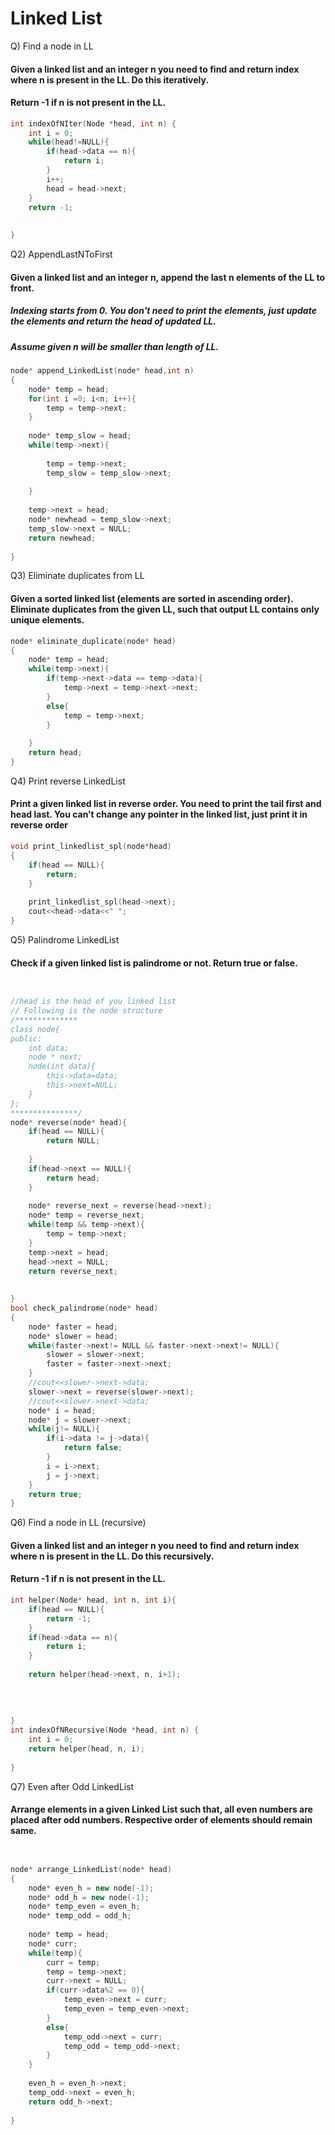 <h1>Linked List</h1>

Q) Find a node in LL

#### Given a linked list and an integer n you need to find and return index where n is present in the LL. Do this iteratively.

#### Return -1 if n is not present in the LL.

```c++
int indexOfNIter(Node *head, int n) {
    int i = 0;
    while(head!=NULL){
        if(head->data == n){
            return i;
        }
        i++;
        head = head->next;
    }
    return -1;
    
    
}
```



Q2) AppendLastNToFirst

#### Given a linked list and an integer n, append the last n elements of the LL to front.

##### Indexing starts from 0. You don't need to print the elements, just update the elements and return the head of updated LL.

##### Assume given n will be smaller than length of LL.

```c++
node* append_LinkedList(node* head,int n)
{
    node* temp = head;
    for(int i =0; i<n; i++){
        temp = temp->next;
    }
    
    node* temp_slow = head;
    while(temp->next){
        
        temp = temp->next;
        temp_slow = temp_slow->next;
    
    }
    
    temp->next = head;
    node* newhead = temp_slow->next;
    temp_slow->next = NULL;
    return newhead;
    
}

```

Q3) Eliminate duplicates from LL

#### Given a sorted linked list (elements are sorted in ascending order). Eliminate duplicates from the given LL, such that output LL contains only unique elements.

```c++
node* eliminate_duplicate(node* head)
{
    node* temp = head;
    while(temp->next){
        if(temp->next->data == temp->data){
            temp->next = temp->next->next;
        }
        else{
            temp = temp->next;
        }
        
    }
    return head;
}

```



Q4) Print reverse LinkedList

#### Print a given linked list in reverse order. You need to print the tail first and head last. You can’t change any pointer in the linked list, just print it in reverse order

```c++
void print_linkedlist_spl(node*head)
{
    if(head == NULL){
        return;
    }
    
    print_linkedlist_spl(head->next);
    cout<<head->data<<" ";
}

```

Q5) Palindrome LinkedList

#### Check if a given linked list is palindrome or not. Return true or false.

```c++


//head is the head of you linked list
// Following is the node structure
/**************
class node{
public:
    int data;
    node * next;
    node(int data){
        this->data=data;
        this->next=NULL;
    }
};
***************/
node* reverse(node* head){
    if(head == NULL){
        return NULL;
        
    }
    if(head->next == NULL){
        return head;
    }
    
    node* reverse_next = reverse(head->next);
    node* temp = reverse_next;
    while(temp && temp->next){
        temp = temp->next;
    }
    temp->next = head;
    head->next = NULL;
    return reverse_next;
    
    
}
bool check_palindrome(node* head)
{
    node* faster = head;
    node* slower = head;
    while(faster->next!= NULL && faster->next->next!= NULL){
        slower = slower->next;
        faster = faster->next->next;
    }
    //cout<<slower->next->data;
    slower->next = reverse(slower->next);
    //cout<<slower->next->data;
    node* i = head;
    node* j = slower->next;
    while(j!= NULL){
        if(i->data != j->data){
            return false;
        }
        i = i->next;
        j = j->next;
    }
    return true;
}


```

Q6) Find a node in LL (recursive)

#### Given a linked list and an integer n you need to find and return index where n is present in the LL. Do this recursively.

#### Return -1 if n is not present in the LL.

```c++
int helper(Node* head, int n, int i){
    if(head == NULL){
        return -1;
    }
    if(head->data == n){
        return i;
    }
    
    return helper(head->next, n, i+1);
    
    
    
    
}
int indexOfNRecursive(Node *head, int n) {
    int i = 0;
    return helper(head, n, i);
  
}
```

Q7) Even after Odd LinkedList

#### Arrange elements in a given Linked List such that, all even numbers are placed after odd numbers. Respective order of elements should remain same.

```c++


node* arrange_LinkedList(node* head)
{
    node* even_h = new node(-1);
    node* odd_h = new node(-1);
    node* temp_even = even_h;
    node* temp_odd = odd_h;
    
    node* temp = head;
    node* curr;
    while(temp){
        curr = temp;
        temp = temp->next;
        curr->next = NULL;
        if(curr->data%2 == 0){
            temp_even->next = curr;
            temp_even = temp_even->next;
        }
        else{
            temp_odd->next = curr;
            temp_odd = temp_odd->next;
        }
    }
    
    even_h = even_h->next;
    temp_odd->next = even_h;
    return odd_h->next;
    
}

```



